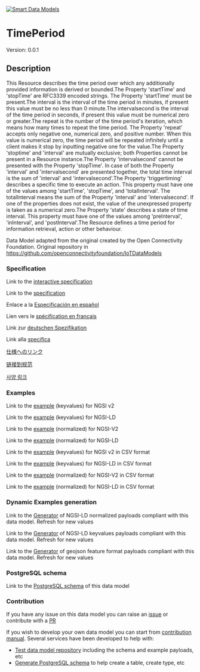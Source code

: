[![Smart Data Models](https://smartdatamodels.org/wp-content/uploads/2022/01/SmartDataModels_logo.png "Logo")](https://smartdatamodels.org)
# TimePeriod
Version: 0.0.1

## Description 

This Resource describes the time period over which any additionally provided information is derived or bounded.The Property 'startTime' and 'stopTime' are RFC3339 encoded strings. The Property 'startTime' must be present.The interval is the interval of the time period in minutes, if present this value must be no less than 0 minute.The intervalsecond is the interval of the time period in seconds, if present this value must be numerical zero or greater.The repeat is the number of the time period's iteration, which means how many times to repeat the time period. The Property 'repeat' accepts only negative one, numerical zero, and positive number. When this value is numerical zero, the time period will be repeated infinitely until a client makes it stop by inputting negative one for the value.The Property 'stoptime' and 'interval' are mutually exclusive; both Properties cannot be present in a Resource instance.The Property 'intervalsecond' cannot be presented with the Property 'stopTime'. In case of both the Property 'interval' and 'intervalsecond' are presented together, the total time interval is the sum of 'interval' and 'intervalsecond'.The Property 'triggertiming' describes a specific time to execute an action. This property must have one of the values among 'startTime', 'stopTime', and 'totalInterval'. The totalInterval means the sum of the Property 'interval' and 'intervalsecond'. If one of the properties does not exist, the value of the unexpressed property is taken as a numerical zero.The Property 'state' describes a state of time interval. This property must have one of the values among 'preInterval', 'inInterval', and 'postInterval'.The Resource defines a time period for information retrieval, action or other behaviour.

Data Model adapted from the original created by the Open Connectivity Foundation. Original repository in https://github.com/openconnectivityfoundation/IoTDataModels
### Specification

Link to the [interactive specification](https://swagger.lab.fiware.org/?url=https://smart-data-models.github.io/dataModel.OCF/TimePeriod/swagger.yaml)

Link to the [specification](https://github.com/smart-data-models/dataModel.OCF/blob/master/TimePeriod/doc/spec.md)

Enlace a la [Especificación en español](https://github.com/smart-data-models/dataModel.OCF/blob/master/TimePeriod/doc/spec_ES.md)

Lien vers le [spécification en français](https://github.com/smart-data-models/dataModel.OCF/blob/master/TimePeriod/doc/spec_FR.md)

Link zur [deutschen Spezifikation](https://github.com/smart-data-models/dataModel.OCF/blob/master/TimePeriod/doc/spec_DE.md)

Link alla [specifica](https://github.com/smart-data-models/dataModel.OCF/blob/master/TimePeriod/doc/spec_IT.md)

[仕様へのリンク](https://github.com/smart-data-models/dataModel.OCF/blob/master/TimePeriod/doc/spec_JA.md)

[链接到规范](https://github.com/smart-data-models/dataModel.OCF/blob/master/TimePeriod/doc/spec_ZH.md)

[사양 링크](https://github.com/smart-data-models/dataModel.OCF/blob/master/TimePeriod/doc/spec_KO.md)
### Examples

Link to the [example](https://smart-data-models.github.io/dataModel.OCF/TimePeriod/examples/example.json) (keyvalues) for NGSI v2

Link to the [example](https://smart-data-models.github.io/dataModel.OCF/TimePeriod/examples/example.jsonld) (keyvalues) for NGSI-LD

Link to the [example](https://smart-data-models.github.io/dataModel.OCF/TimePeriod/examples/example-normalized.json) (normalized) for NGSI-V2

Link to the [example](https://smart-data-models.github.io/dataModel.OCF/TimePeriod/examples/example-normalized.jsonld) (normalized) for NGSI-LD

Link to the [example](https://github.com/smart-data-models/dataModel.OCF/blob/master/TimePeriod/examples/example.json.csv) (keyvalues) for NGSI v2 in CSV format

Link to the [example](https://github.com/smart-data-models/dataModel.OCF/blob/master/TimePeriod/examples/example.jsonld.csv) (keyvalues) for NGSI-LD in CSV format

Link to the [example](https://github.com/smart-data-models/dataModel.OCF/blob/master/TimePeriod/examples/example-normalized.json.csv) (normalized) for NGSI-V2 in CSV format

Link to the [example](https://github.com/smart-data-models/dataModel.OCF/blob/master/TimePeriod/examples/example-normalized.jsonld.csv) (normalized) for NGSI-LD in CSV format
### Dynamic Examples generation

Link to the [Generator](https://smartdatamodels.org/extra/ngsi-ld_generator.php?schemaUrl=https://raw.githubusercontent.com/smart-data-models/dataModel.OCF/master/TimePeriod/schema.json&email=info@smartdatamodels.org) of NGSI-LD normalized payloads compliant with this data model. Refresh for new values

Link to the [Generator](https://smartdatamodels.org/extra/ngsi-ld_generator_keyvalues.php?schemaUrl=https://raw.githubusercontent.com/smart-data-models/dataModel.OCF/master/TimePeriod/schema.json&email=info@smartdatamodels.org) of NGSI-LD keyvalues payloads compliant with this data model. Refresh for new values

Link to the [Generator](https://smartdatamodels.org/extra/geojson_features_generator.php?schemaUrl=https://raw.githubusercontent.com/smart-data-models/dataModel.OCF/master/TimePeriod/schema.json&email=info@smartdatamodels.org) of geojson feature format payloads compliant with this data model. Refresh for new values
### PostgreSQL schema

Link to the [PostgreSQL schema](https://github.com/smart-data-models/dataModel.OCF/blob/master/TimePeriod/schema.sql) of this data model
### Contribution

 If you have any issue on this data model you can raise an [issue](https://github.com/smart-data-models/dataModel.OCF/issues)  or contribute with a [PR](https://github.com/smart-data-models/dataModel.OCF/pulls)

 If you wish to develop your own data model you can start from [contribution manual](https://bit.ly/contribution_manual). Several services have been developed to help with: 
 - [Test data model repository](https://smartdatamodels.org/index.php/data-models-contribution-api/) including the schema and example payloads, etc
 - [Generate PostgreSQL schema](https://smartdatamodels.org/index.php/sql-service/) to help create a table, create type, etc